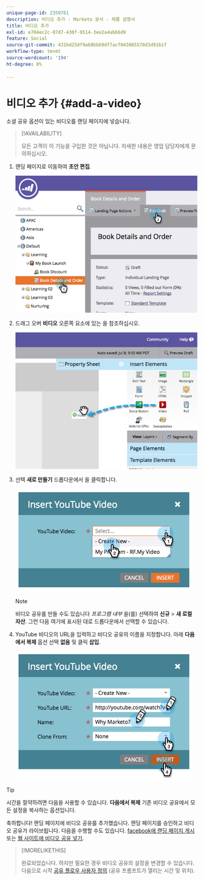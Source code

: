 ```yaml
---
unique-page-id: 2359761
description: 비디오 추가 - Marketo 문서 - 제품 설명서
title: 비디오 추가
exl-id: e704ec2c-07d7-430f-9514-3ee2a4ab66d9
feature: Social
source-git-commit: 431bd258f9a68bbb9df7acf043085578d3d91b1f
workflow-type: tm+mt
source-wordcount: '194'
ht-degree: 0%

---
```


# 비디오 추가 {#add-a-video}

소셜 공유 옵션이 있는 비디오를 랜딩 페이지에 넣습니다.

>[!AVAILABILITY]
>
>모든 고객이 이 기능을 구입한 것은 아닙니다. 자세한 내용은 영업 담당자에게 문의하십시오.

1. 랜딩 페이지로 이동하여 **초안 편집**.

   ![](assets/image2014-9-23-16-3a49-3a49.png)

1. 드래그 오버 **비디오** 오른쪽 요소에 있는 을 참조하십시오.

   ![](assets/image2014-9-23-16-3a51-3a0.png)

1. 선택 **새로 만들기** 드롭다운에서 을 클릭합니다.

   ![](assets/image2014-9-23-16-3a51-3a11.png)

   >[!NOTE]
   >
   >비디오 공유를 만들 수도 있습니다 _프로그램 내부_ 을(를) 선택하여 **신규** > **새 로컬 자산**. 그런 다음 여기에 표시된 대로 드롭다운에서 선택할 수 있습니다.

1. YouTube 비디오의 URL을 입력하고 비디오 공유의 이름을 지정합니다. 아래 **다음에서 복제** 옵션 선택 **없음** 및 클릭 **삽입**.

   ![](assets/image2014-9-23-16-3a51-3a32.png)

>[!TIP]
>
>시간을 절약하려면 다음을 사용할 수 있습니다. **다음에서 복제** 기존 비디오 공유에서 모든 설정을 복사하는 옵션입니다.

축하합니다! 랜딩 페이지에 비디오 공유를 추가했습니다. 랜딩 페이지를 승인하고 비디오 공유가 라이브됩니다. 다음을 수행할 수도 있습니다. [facebook에 랜딩 페이지 게시](/help/marketo/product-docs/demand-generation/facebook/publish-landing-pages-to-facebook.md) 또는 [웹 사이트에 비디오 공유 넣기](/help/marketo/product-docs/demand-generation/social/configuring-social-actions/customize-video-share-flow.md).

>[!MORELIKETHIS]
>
>완료되었습니다. 하지만 필요한 경우 비디오 공유의 설정을 변경할 수 있습니다. 다음으로 시작 [공유 플로우 사용자 정의](/help/marketo/product-docs/demand-generation/social/configuring-social-actions/customize-video-share-flow.md) (공유 프롬프트가 열리는 시간 및 위치).
